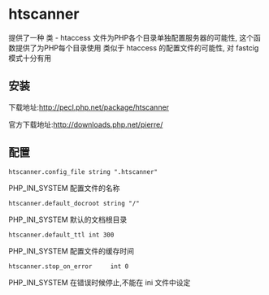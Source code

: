 # htscanner


提供了一种 类 - htaccess 文件为PHP各个目录单独配置服务器的可能性, 这个函数提供了为PHP每个目录使用 类似于 htaccess 的配置文件的可能性, 对 fastcig模式十分有用

## 安装

下载地址:http://pecl.php.net/package/htscanner

官方下载地址:http://downloads.php.net/pierre/


## 配置

`htscanner.config_file string ".htscanner"`

PHP_INI_SYSTEM     配置文件的名称

`htscanner.default_docroot string "/"`

PHP_INI_SYSTEM     默认的文档根目录

`htscanner.default_ttl int 300`

PHP_INI_SYSTEM     配置文件的缓存时间

`htscanner.stop_on_error     int 0`

PHP_INI_SYSTEM     在错误时候停止,不能在 ini 文件中设定

